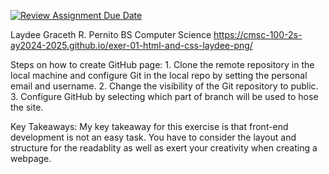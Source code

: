 [![Review Assignment Due Date](https://classroom.github.com/assets/deadline-readme-button-22041afd0340ce965d47ae6ef1cefeee28c7c493a6346c4f15d667ab976d596c.svg)](https://classroom.github.com/a/hMVHYWFS)

Laydee Graceth R. Pernito
BS Computer Science
https://cmsc-100-2s-ay2024-2025.github.io/exer-01-html-and-css-laydee-png/

Steps on how to create GitHub page:
    1. Clone the remote repository in the local machine and configure Git in the local repo by setting the personal email and username.
    2. Change the visibility of the Git repository to public.
    3. Configure GitHub by selecting which part of branch will be used to hose the site.

Key Takeaways:
    My key takeaway for this exercise is that front-end development is not an easy task. You have to consider the layout and structure for the readablity as well as exert your creativity when creating a webpage.